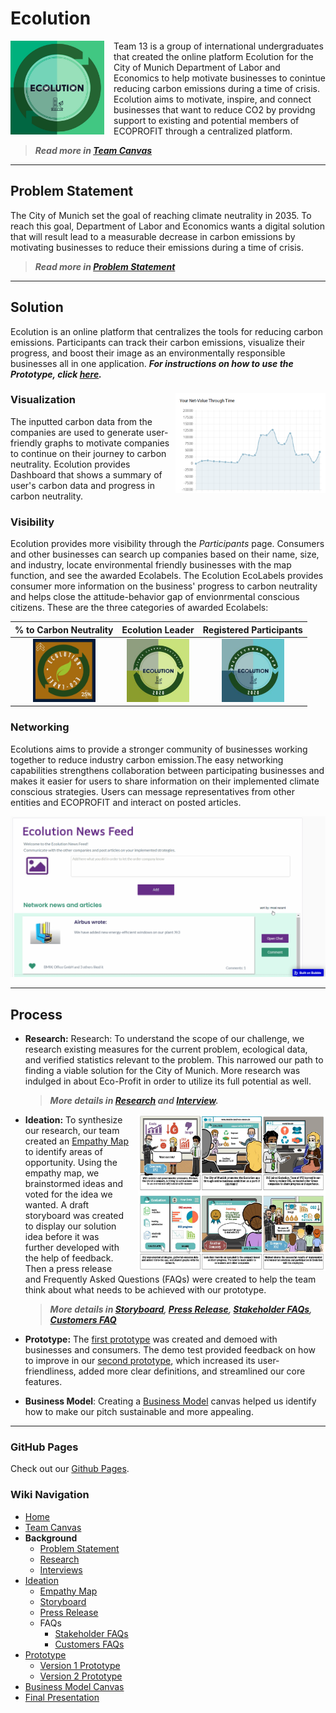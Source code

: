 
# Ecolution
<img align="left" src="Version 2 Prototype/ECOLUTION label.jpeg" width="150" height="150" style="margin-right:15px">
Team 13 is a group of international undergraduates that created the online platform Ecolution for the City of Munich Department of Labor and Economics to help motivate businesses to conintue reducing carbon emissions during a time of crisis. Ecolution aims to motivate, inspire, and connect businesses that want to reduce CO2 by providng support to existing and potential members of ECOPROFIT through a centralized platform. 

   >_**Read more in [Team Canvas](https://github.com/gxc-international-innovation-challenge/gxc-team-13/wiki)**_






---
## Problem Statement
The City of Munich set the goal of reaching climate neutrality in 2035. To reach this goal, Department of Labor and Economics wants a digital solution that will result lead to a measurable decrease in carbon emissions by motivating businesses to reduce their emissions during a time of crisis. 

   >_**Read more in [Problem Statement](https://github.com/gxc-international-innovation-challenge/gxc-team-13/wiki/Problem-Statement)**_



---

## Solution
Ecolution is an online platform that centralizes the tools for reducing carbon emissions. Participants can track their carbon emissions, visualize their progress, and boost their image as an environmentally responsible businesses all in one application. _**For instructions on how to use the Prototype, click [here](https://github.com/gxc-international-innovation-challenge/gxc-team-13/wiki/Prototype).**_

### Visualization <img align="right" src="Prototype Instruction Images/Graph.png" width="240" height="160">

The inputted carbon data from the companies are used to generate user-friendly graphs to motivate companies to continue on their journey to carbon neutrality. Ecolution provides Dashboard that shows a summary of user's carbon data and progress in carbon neutrality.





### Visibility
 Ecolution provides more visibility through the _Participants_ page. Consumers and other businesses can search up companies based on their name, size, and industry, locate environmental friendly businesses with the map function, and see the awarded Ecolabels. The Ecolution EcoLabels provides consumer more information on the business' progress to carbon neutrality and helps close the attitude-behavior gap of envionrmental conscious citizens. These are the three categories of awarded Ecolabels: 

% to Carbon Neutrality     |  Ecolution Leader             | Registered Participants        | 
:-------------------------:|:-----------------------------:|:------------------------------:|
<img src="Version 2 Prototype/25 label.jpeg" width="100"> | <img src="Version 2 Prototype/ecolabel leader.png" width="100"> | <img src="Version 2 Prototype/Ecolabel Participants.png" width="100">


### Networking

Ecolutions aims to provide a stronger community of businesses working together to reduce industry carbon emission.The easy networking capabilities strengthens collaboration  between participating businesses and makes it easier for users to share information on their implemented climate conscious strategies. Users can message representatives from other entities and ECOPROFIT and interact on posted articles.

![Network](https://raw.githubusercontent.com/gxc-international-innovation-challenge/gxc-team-13/main/network.gif?token=AL3VS6IUE4F5SJXZFIK6W2K74BPJG)


---
## Process
- **Research:** Research: To understand the scope of our challenge, we research existing measures for the current problem, ecological data, and verified statistics relevant to the problem. This narrowed our path to finding a viable solution for the City of Munich. More research was indulged in about Eco-Profit in order to utilize its full potential as well. 
     >  _**More details in [Research](https://github.com/gxc-international-innovation-challenge/gxc-team-13/wiki/Research) and [Interview](https://github.com/gxc-international-innovation-challenge/gxc-team-13/wiki/Interviews).**_
- **Ideation:**    <img align="right" src="Storyboard_V2.JPG" width="300" height="250" style="margin-left:15px">
To synthesize our research, our team created an [Empathy Map]() to identify areas of opportunity. Using the empathy map, we brainstormed ideas and voted for the idea we wanted. A draft storyboard was created to display our solution idea before it was further developed with the help of feedback. Then a press release and Frequently Asked Questions (FAQs) were created to help the team think about what needs to be achieved with our prototype. 
     > _**More details in [Storyboard](https://github.com/gxc-international-innovation-challenge/gxc-team-13/wiki/Storyboard), [Press Release](https://github.com/gxc-international-innovation-challenge/gxc-team-13/wiki/Press-Release), [Stakeholder FAQs](https://github.com/gxc-international-innovation-challenge/gxc-team-13/wiki/Stakeholder-FAQs), [Customers FAQ](https://github.com/gxc-international-innovation-challenge/gxc-team-13/wiki/Customers-FAQs)**_
- **Prototype:** The [first prototype](https://github.com/gxc-international-innovation-challenge/gxc-team-13/wiki/Version-1-Prototype) was created and demoed with businesses and consumers. The demo test provided feedback on how to improve in our [second prototype](https://github.com/gxc-international-innovation-challenge/gxc-team-13/wiki/Version-2-Prototype), which increased its user-friendliness, added more clear definitions, and streamlined our core features. 
     
- **Business Model**: Creating a [Business Model](https://github.com/gxc-international-innovation-challenge/gxc-team-13/wiki/Business-Model-Canvas) canvas helped us identify how to make our pitch sustainable and more appealing. 


---
### GitHub Pages
Check out our [Github Pages](https://gxc-international-innovation-challenge.github.io/gxc-team-13/).

### Wiki Navigation
* [Home](https://github.com/gxc-international-innovation-challenge/gxc-team-13/wiki)
* [Team Canvas](https://github.com/gxc-international-innovation-challenge/gxc-team-13/wiki/Team-Canvas)
* **Background**
  * [Problem Statement](https://github.com/gxc-international-innovation-challenge/gxc-team-13/wiki/Problem-Statement)
  * [Research](https://github.com/gxc-international-innovation-challenge/gxc-team-13/wiki/Research)
  * [Interviews](https://github.com/gxc-international-innovation-challenge/gxc-team-13/wiki/Interviews)
* [Ideation](https://github.com/gxc-international-innovation-challenge/gxc-team-13/wiki/Ideation)
  * [Empathy Map](https://github.com/gxc-international-innovation-challenge/gxc-team-13/wiki/Empathy-Map)
  * [Storyboard](https://github.com/gxc-international-innovation-challenge/gxc-team-13/wiki/Storyboard)
  * [Press Release](https://github.com/gxc-international-innovation-challenge/gxc-team-13/wiki/Press-Release)
  * FAQs 
	* [Stakeholder FAQs](https://github.com/gxc-international-innovation-challenge/gxc-team-13/wiki/Stakeholder-FAQs)
	* [Customers FAQs](https://github.com/gxc-international-innovation-challenge/gxc-team-13/wiki/Customers-FAQs)
* [Prototype](https://github.com/gxc-international-innovation-challenge/gxc-team-13/wiki/Prototype)
  * [Version 1 Prototype](https://github.com/gxc-international-innovation-challenge/gxc-team-13/wiki/Version-1-Prototype)
  * [Version 2 Prototype](https://github.com/gxc-international-innovation-challenge/gxc-team-13/wiki/Version-2-Prototype)
* [Business Model Canvas](https://github.com/gxc-international-innovation-challenge/gxc-team-13/wiki/Business-Model-Canvas)
* [Final Presentation](https://github.com/gxc-international-innovation-challenge/gxc-team-13/wiki/Final-Presentation)

